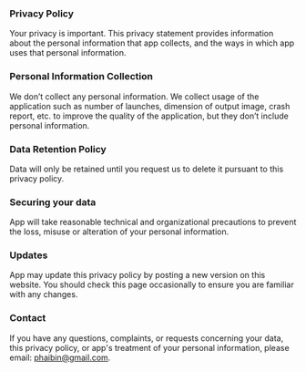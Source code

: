 ### Privacy Policy

Your privacy is important. This privacy statement provides information about the personal information that app collects, and the ways in which app uses that personal information.

### Personal Information Collection

We don’t collect any personal information.
We collect usage of the application such as number of launches, dimension of output image, crash report, etc. to improve the quality of the application, but they don’t include personal information.

### Data Retention Policy

Data will only be retained until you request us to delete it pursuant to this privacy policy.

### Securing your data

App will take reasonable technical and organizational precautions to prevent the loss, misuse or alteration of your personal information.

### Updates

App may update this privacy policy by posting a new version on this website. You should check this page occasionally to ensure you are familiar with any changes.

### Contact

If you have any questions, complaints, or requests concerning your data, this privacy policy, or app's treatment of your personal information, please email: <phaibin@gmail.com>.